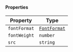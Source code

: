 #### Properties

| Property                             | Type                          |
| ------------------------------------ | ----------------------------- |
| <a id="fontformat"></a> `fontFormat` | [`FontFormat`](FontFormat.md) |
| <a id="fontweight"></a> `fontWeight` | `number`                      |
| <a id="src"></a> `src`               | `string`                      |
